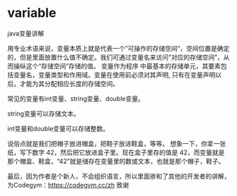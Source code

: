 # variable
java变量讲解

用专业术语来说，变量本质上就是代表一个”可操作的存储空间”，空间位置是确定的，但是里面放置什么值不确定。我们可通过变量名来访问“对应的存储空间”，从而操纵这个“存储空间”存储的值。 变量作为程序
中最基本的存储单元，其要素包括变量名，变量类型和作用域。变量在使用前必须对其声明, 只有在变量声明以后，才能为其分配相应长度的存储空间。

常见的变量有int变量、string变量、double变量。

string变量可以存储文本。

int变量和double变量可以存储整数。

说俗点就是我们把帽子放进帽盒，把鞋子放进鞋盒，等等。
想象一下，你拿一张纸，写下数字 42，然后把它放进盒子里。现在盒子里存的值是 42，而变量就是那个帽盒、鞋盒，“42”就是储存在变量里的数或文本，也就是那个帽子，鞋子。

最后，因为作者是个新人，不会组织语言，所以里面掺和了其他的开发者的讲解，为Codegym：https://codegym.cc/zh 致谢
